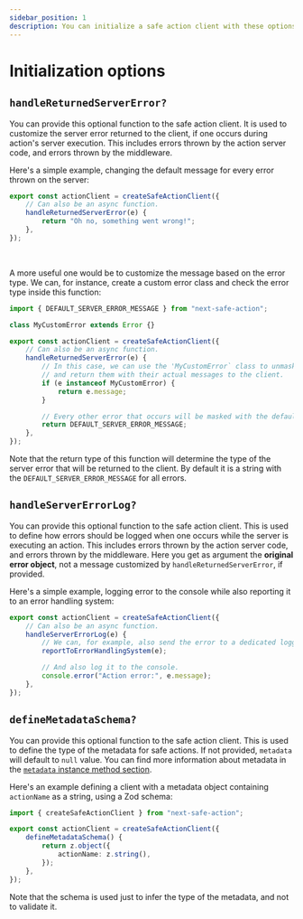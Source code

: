```yaml
---
sidebar_position: 1
description: You can initialize a safe action client with these options.
---
```


# Initialization options

## `handleReturnedServerError?`

You can provide this optional function to the safe action client. It is used to customize the server error returned to the client, if one occurs during action's server execution. This includes errors thrown by the action server code, and errors thrown by the middleware.

Here's a simple example, changing the default message for every error thrown on the server:

```typescript title=src/lib/safe-action.ts
export const actionClient = createSafeActionClient({
	// Can also be an async function.
	handleReturnedServerError(e) {
		return "Oh no, something went wrong!";
	},
});
```

<br/>

A more useful one would be to customize the message based on the error type. We can, for instance, create a custom error class and check the error type inside this function:

```typescript title=src/lib/safe-action.ts
import { DEFAULT_SERVER_ERROR_MESSAGE } from "next-safe-action";

class MyCustomError extends Error {}

export const actionClient = createSafeActionClient({
	// Can also be an async function.
	handleReturnedServerError(e) {
		// In this case, we can use the 'MyCustomError` class to unmask errors
		// and return them with their actual messages to the client.
		if (e instanceof MyCustomError) {
			return e.message;
		}

		// Every other error that occurs will be masked with the default message.
		return DEFAULT_SERVER_ERROR_MESSAGE;
	},
});
```

Note that the return type of this function will determine the type of the server error that will be returned to the client. By default it is a string with the `DEFAULT_SERVER_ERROR_MESSAGE` for all errors.

## `handleServerErrorLog?`

You can provide this optional function to the safe action client. This is used to define how errors should be logged when one occurs while the server is executing an action. This includes errors thrown by the action server code, and errors thrown by the middleware. Here you get as argument the **original error object**, not a message customized by `handleReturnedServerError`, if provided.

Here's a simple example, logging error to the console while also reporting it to an error handling system:

```typescript title=src/lib/safe-action.ts
export const actionClient = createSafeActionClient({
	// Can also be an async function.
	handleServerErrorLog(e) {
		// We can, for example, also send the error to a dedicated logging system.
		reportToErrorHandlingSystem(e);

		// And also log it to the console.
		console.error("Action error:", e.message);
	},
});
```

## `defineMetadataSchema?`

You can provide this optional function to the safe action client. This is used to define the type of the metadata for safe actions. If not provided, `metadata` will default to `null` value. You can find more information about metadata in the [`metadata` instance method section](/docs/safe-action-client/instance-methods#metadata).

Here's an example defining a client with a metadata object containing `actionName` as a string, using a Zod schema:

```typescript title="src/app/safe-action.ts"
import { createSafeActionClient } from "next-safe-action";

export const actionClient = createSafeActionClient({
	defineMetadataSchema() {
		return z.object({
			actionName: z.string(),
		});
	},
});
```

Note that the schema is used just to infer the type of the metadata, and not to validate it.
